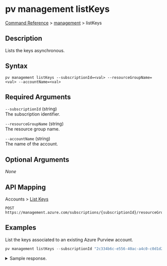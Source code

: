# pv management listKeys
[Command Reference](../../../README.md#command-reference) > [management](./main.md) > listKeys

## Description
Lists the keys asynchronous.

## Syntax
```
pv management listKeys --subscriptionId=<val> --resourceGroupName=<val> --accountName=<val>
```

## Required Arguments
`--subscriptionId` (string)  
The subscription identifier.

`--resourceGroupName` (string)  
The resource group name.

`--accountName` (string)  
The name of the account.

## Optional Arguments
*None*

## API Mapping
Accounts > [List Keys](https://docs.microsoft.com/en-us/rest/api/purview/accounts/list-keys)
```
POST https://management.azure.com/subscriptions/{subscriptionId}/resourceGroups/{resourceGroupName}/providers/Microsoft.Purview/accounts/{accountName}/listkeys
```

## Examples
List the keys associated to an existing Azure Purview account.
```powershell
pv management listKeys --subscriptionId "2c334b6c-e556-40ac-a4c0-c0d1d2e08ca0" --resourceGroupName "myrg" --accountName "my-purview-account"
```

<details><summary>Sample response.</summary>
<p>

```json
{  
    "atlasKafkaPrimaryEndpoint": "Endpoint=sb://ATLAS_ENDPOINT.servicebus.windows.net/;SharedAccessKeyName=AlternateSharedAccessKey;SharedAccessKey=YOUR_SHARED_ACCESS_KEY",
    "atlasKafkaSecondaryEndpoint": "Endpoint=sb://ATLAS_ENDPOINT.servicebus.windows.net/;SharedAccessKeyName=AlternateSharedAccessKey;SharedAccessKey=YOUR_SHARED_ACCESS_KEY"
}
```
</p>
</details>